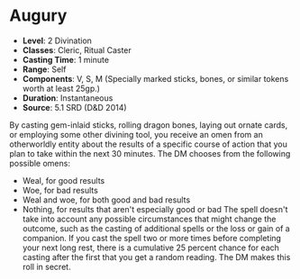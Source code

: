 # Augury

- **Level**: 2 Divination
- **Classes**: Cleric, Ritual Caster
- **Casting Time**: 1 minute
- **Range**: Self
- **Components**: V, S, M (Specially marked sticks, bones, or similar tokens worth at least 25gp.)
- **Duration**: Instantaneous
- **Source**: 5.1 SRD (D&D 2014)

By casting gem-inlaid sticks, rolling dragon bones, laying out ornate cards, or employing some other divining tool, you receive an omen from an otherworldly entity about the results of a specific course of action that you plan to take within the next 30 minutes. The DM chooses from the following possible omens: 
- Weal, for good results 
- Woe, for bad results 
- Weal and woe, for both good and bad results 
- Nothing, for results that aren't especially good or bad The spell doesn't take into account any possible circumstances that might change the outcome, such as the casting of additional spells or the loss or gain of a companion. If you cast the spell two or more times before completing your next long rest, there is a cumulative 25 percent chance for each casting after the first that you get a random reading. The DM makes this roll in secret.

